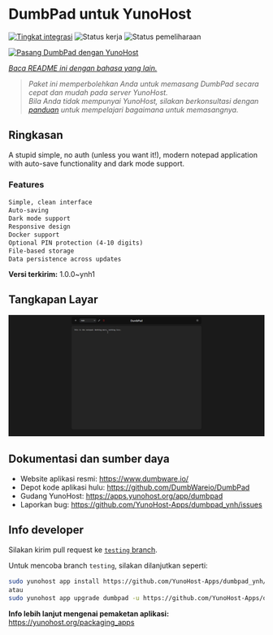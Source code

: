 <!--
N.B.: README ini dibuat secara otomatis oleh <https://github.com/YunoHost/apps/tree/master/tools/readme_generator>
Ini TIDAK boleh diedit dengan tangan.
-->

# DumbPad untuk YunoHost

[![Tingkat integrasi](https://apps.yunohost.org/badge/integration/dumbpad)](https://ci-apps.yunohost.org/ci/apps/dumbpad/)
![Status kerja](https://apps.yunohost.org/badge/state/dumbpad)
![Status pemeliharaan](https://apps.yunohost.org/badge/maintained/dumbpad)

[![Pasang DumbPad dengan YunoHost](https://install-app.yunohost.org/install-with-yunohost.svg)](https://install-app.yunohost.org/?app=dumbpad)

*[Baca README ini dengan bahasa yang lain.](./ALL_README.md)*

> *Paket ini memperbolehkan Anda untuk memasang DumbPad secara cepat dan mudah pada server YunoHost.*  
> *Bila Anda tidak mempunyai YunoHost, silakan berkonsultasi dengan [panduan](https://yunohost.org/install) untuk mempelajari bagaimana untuk memasangnya.*

## Ringkasan

A stupid simple, no auth (unless you want it!), modern notepad application with auto-save functionality and dark mode support.

### Features

    Simple, clean interface
    Auto-saving
    Dark mode support
    Responsive design
    Docker support
    Optional PIN protection (4-10 digits)
    File-based storage
    Data persistence across updates


**Versi terkirim:** 1.0.0~ynh1

## Tangkapan Layar

![Tangkapan Layar pada DumbPad](./doc/screenshots/screenshot.png)

## Dokumentasi dan sumber daya

- Website aplikasi resmi: <https://www.dumbware.io/>
- Depot kode aplikasi hulu: <https://github.com/DumbWareio/DumbPad>
- Gudang YunoHost: <https://apps.yunohost.org/app/dumbpad>
- Laporkan bug: <https://github.com/YunoHost-Apps/dumbpad_ynh/issues>

## Info developer

Silakan kirim pull request ke [`testing` branch](https://github.com/YunoHost-Apps/dumbpad_ynh/tree/testing).

Untuk mencoba branch `testing`, silakan dilanjutkan seperti:

```bash
sudo yunohost app install https://github.com/YunoHost-Apps/dumbpad_ynh/tree/testing --debug
atau
sudo yunohost app upgrade dumbpad -u https://github.com/YunoHost-Apps/dumbpad_ynh/tree/testing --debug
```

**Info lebih lanjut mengenai pemaketan aplikasi:** <https://yunohost.org/packaging_apps>

